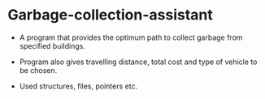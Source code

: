 # Garbage-collection-assistant

- A program that provides the optimum path to collect garbage from specified buildings.

- Program also gives travelling distance, total cost and type of vehicle to be chosen.

- Used structures, files, pointers etc.
